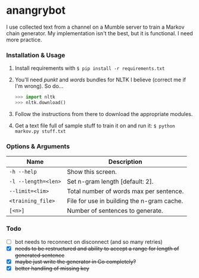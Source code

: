 # anangrybot

I use collected text from a channel on a Mumble server to train a Markov chain generator. My implementation isn't the best, but it is functional. I need more practice.

### Installation & Usage

1. Install requirements with `$ pip install -r requirements.txt`
2. You'll need _punkt_ and _words_ bundles for NLTK I believe (correct me if I'm wrong). So do...

    ```python
    >>> import nltk
    >>> nltk.download()
    ```

3. Follow the instructions from there to download the appropriate modules.
4. Get a text file full of sample stuff to train it on and run it: `$ python markov.py stuff.txt`

### Options & Arguments

Name | Description
---- | -----------
`-h --help` | Show this screen.
`-l --length=<len>` | Set n-gram length [default: 2].
`--limit=<lim>` | Total number of words max per sentence.
`<training_file>` | File for use in building the n-gram cache.
`[<n>]` | Number of sentences to generate.

### Todo

- [ ] bot needs to reconnect on disconnect (and so many retries)
- [x] ~~needs to be restructured and ability to accept a range for length of generated sentence~~
- [x] ~~maybe just write the generator in Go completely?~~
- [x] ~~better handling of missing key~~
